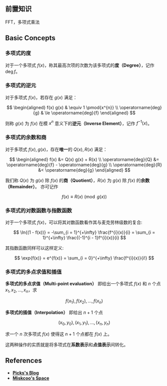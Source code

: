 ## 前置知识

FFT，多项式乘法

## Basic Concepts

### 多项式的度

对于一个多项式 $f(x)$，称其最高次项的次数为该多项式的**度（Degree）**，记作 $\operatorname{deg}{f}$。

### 多项式的逆元

对于多项式 $f(x)$，若存在 $g(x)$ 满足：

$$ \begin{aligned}
	f(x) g(x) & \equiv 1 \pmod{x^{n}} \\
	\operatorname{deg}{g} & \le \operatorname{deg}{f}
\end{aligned} $$

则称 $g(x)$ 为 $f(x)$ 在模 $x^{n}$ 意义下的**逆元（Inverse Element）**，记作 $f^{-1}(x)$。

### 多项式的余数和商

对于多项式 $f(x), g(x)$，存在**唯一**的 $Q(x), R(x)$ 满足：

$$ \begin{aligned}
    f(x) &= Q(x) g(x) + R(x) \\
    \operatorname{deg}{Q} &= \operatorname{deg}{f} - \operatorname{deg}{g} \\
    \operatorname{deg}{R} &< \operatorname{deg}{g}
\end{aligned} $$

我们称 $Q(x)$ 为 $g(x)$ 除 $f(x)$ 的**商（Quotient）**，$R(x)$ 为 $g(x)$ 除 $f(x)$ 的**余数（Remainder）**。
亦可记作

$$ f(x) \equiv R(x) \pmod{g(x)} $$

### <span id="ln-exp">多项式的对数函数与指数函数</span>

对于一个多项式 $f(x)$，可以将其对数函数看作其与麦克劳林级数的复合:

$$ \ln{(1 - f(x))} = -\sum_{i = 1}^{+\infty} \frac{f^{i}(x)}{i} = \sum_{i = 1}^{+\infty} \frac{(-1)^{i - 1}f^{i}(x)}{i} $$

其指数函数同样可以这样定义:

$$ \exp{f(x)} = e^{f(x)} = \sum_{i = 0}^{+\infty} \frac{f^{i}(x)}{i!} $$

### 多项式的多点求值和插值

**多项式的多点求值（Multi-point evaluation）** 即给出一个多项式 $f(x)$ 和 $n$ 个点 $x_{1}, x_{2}, \dots, x_{n}$，求

$$ f(x_{1}), f(x_{2}), \dots, f(x_{n}) $$

**多项式的插值（Interpolation）** 即给出 $n + 1$ 个点

$$(x_{0}, y_{0}), (x_{1}, y_{1}), \dots, (x_{n}, y_{n}) $$

求一个 $n$ 次多项式 $f(x)$ 使得这 $n + 1$ 个点都在 $f(x)$ 上。

这两种操作的实质就是将多项式在**系数表示**和**点值表示**间转化。

## References

- [**Picks's Blog**](https://picks.logdown.com)
- [**Miskcoo's Space**](https://blog.miskcoo.com)
